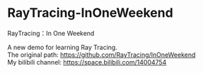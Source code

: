 # RayTracing-InOneWeekend
RayTracing：In One Weekend

A new demo for learning Ray Tracing.  
The original path: https://github.com/RayTracing/InOneWeekend  
My bilibili channel: https://space.bilibili.com/14004754
